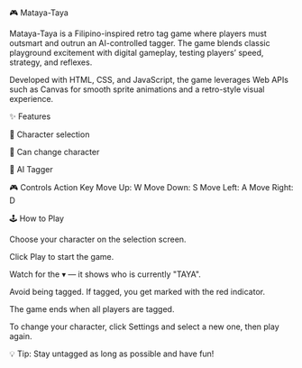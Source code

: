🎮 Mataya-Taya

Mataya-Taya is a Filipino-inspired retro tag game where players must outsmart and outrun an AI-controlled tagger. The game blends classic playground excitement with digital gameplay, testing players’ speed, strategy, and reflexes.

Developed with HTML, CSS, and JavaScript, the game leverages Web APIs such as Canvas for smooth sprite animations and a retro-style visual experience.

✨ Features

🧍 Character selection

🔄 Can change character

🤖 AI Tagger

🎮 Controls
Action	Key
Move Up:	  W
Move Down:	S
Move Left:  A
Move Right: D

🕹️ How to Play

Choose your character on the selection screen.

Click Play to start the game.

Watch for the ▾ — it shows who is currently "TAYA".

Avoid being tagged. If tagged, you get marked with the red indicator.

The game ends when all players are tagged.

To change your character, click Settings and select a new one, then play again.

💡 Tip: Stay untagged as long as possible and have fun!
